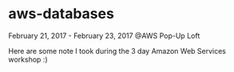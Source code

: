 # aws-databases
February 21, 2017 - February 23, 2017 @AWS Pop-Up Loft

Here are some note I took during the 3 day Amazon Web Services workshop :)
